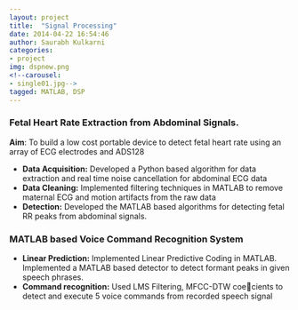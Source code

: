 ```yaml
---
layout: project
title:  "Signal Processing"
date: 2014-04-22 16:54:46
author: Saurabh Kulkarni
categories:
- project
img: dspnew.png
<!--carousel:
- single01.jpg-->
tagged: MATLAB, DSP
---
```

### Fetal Heart Rate Extraction from Abdominal Signals.
**Aim**: To build a low cost portable device to detect fetal heart rate using an array of ECG electrodes and 
ADS128

- **Data Acquisition:** Developed a Python based algorithm for data extraction and real time noise cancellation for abdominal ECG data
- **Data Cleaning:** Implemented filtering techniques in MATLAB to remove maternal ECG and motion artifacts from the raw data
- **Detection:** Developed the MATLAB based algorithms for detecting fetal RR peaks from abdominal signals.

### MATLAB based Voice Command Recognition System 
- **Linear Prediction:** Implemented Linear Predictive Coding in MATLAB. Implemented a MATLAB based detector 
to detect formant peaks in given speech phrases.
- **Command recognition:** Used LMS Filtering, MFCC-DTW coecients to detect and execute
5 voice commands from recorded speech signal